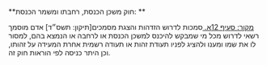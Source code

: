 **חוק משכן הכנסת, רחבתו ומשמר הכנסת: **

[מקור: סעיף 12א. ](https://he.wikisource.org/wiki/חוק_משכן_הכנסת,_רחבתו_ומשמר_הכנסת#סעיף_12א)
סמכות לדרוש הזדהות והצגת מסמכים[תיקון: תשס״ד]
אדם מוסמך רשאי לדרוש מכל מי שמבקש להיכנס למשכן הכנסת או לרחבה או הנמצא בהם, למסור לו את שמו ומענו ולהציג לפניו תעודת זהות או תעודה רשמית אחרת המעידה על זהותו, וכן היתר כניסה לפי הוראות חוק זה.